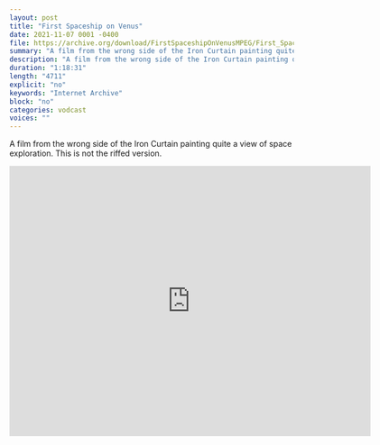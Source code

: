 ```yaml
---
layout: post
title: "First Spaceship on Venus"
date: 2021-11-07 0001 -0400
file: https://archive.org/download/FirstSpaceshipOnVenusMPEG/First_Spaceship_On_Venus.mp4
summary: "A film from the wrong side of the Iron Curtain painting quite a view of space exploration."
description: "A film from the wrong side of the Iron Curtain painting quite a view of space exploration."
duration: "1:18:31"
length: "4711"
explicit: "no" 
keywords: "Internet Archive"
block: "no" 
categories: vodcast
voices: ""
---
```


A film from the wrong side of the Iron Curtain painting quite a view of space exploration.  This is not the riffed version.

<iframe src="https://archive.org/embed/FirstSpaceshipOnVenusMPEG" width="640" height="480" frameborder="0" webkitallowfullscreen="true" mozallowfullscreen="true" allowfullscreen></iframe>
